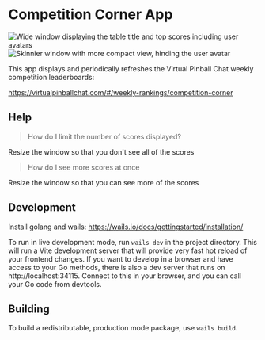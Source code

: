 # Competition Corner App
![Wide window displaying the table title and top scores including user avatars](https://github.com/Billiam/competition-corner-desktop/assets/242008/e927b8e8-ff73-4123-8c58-aff2662da296)
![Skinnier window with more compact view, hinding the user avatar](https://github.com/Billiam/competition-corner-desktop/assets/242008/0ba26684-7ab3-407b-8c7f-4c1460b1ae2d)

This app displays and periodically refreshes the Virtual Pinball Chat weekly competition leaderboards:

https://virtualpinballchat.com/#/weekly-rankings/competition-corner

## Help

> How do I limit the number of scores displayed?

Resize the window so that you don't see all of the scores

> How do I see more scores at once

Resize the window so that you can see more of the scores

## Development

Install golang and wails: https://wails.io/docs/gettingstarted/installation/

To run in live development mode, run `wails dev` in the project directory. This will run a Vite development
server that will provide very fast hot reload of your frontend changes. If you want to develop in a browser
and have access to your Go methods, there is also a dev server that runs on http://localhost:34115. Connect
to this in your browser, and you can call your Go code from devtools.

## Building

To build a redistributable, production mode package, use `wails build`.

